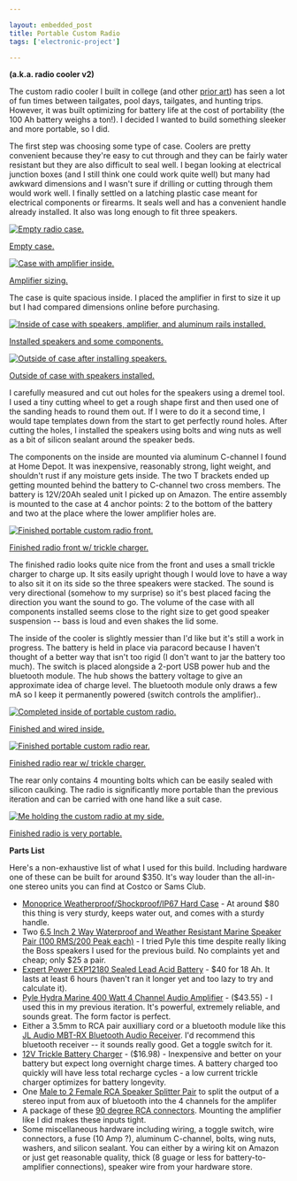 ```yaml
---

layout: embedded_post
title: Portable Custom Radio
tags: ['electronic-project']

---
```


**(a.k.a. radio cooler v2)**

The custom radio cooler I built in college (and other [prior art](https://photos.app.goo.gl/cv6negoigsTsUUNs7)) has seen a lot of fun times between tailgates, pool days, tailgates, and hunting trips. However, it was built optimizing for battery life at the cost of portability (the 100 Ah battery weighs a ton!). I decided I wanted to build something sleeker and more portable, so I did.

The first step was choosing some type of case. Coolers are pretty convenient because they're easy to cut through and they can be fairly water resistant but they are also difficult to seal well. I began looking at electrical junction boxes (and I still think one could work quite well) but many had awkward dimensions and I wasn't sure if drilling or cutting through them would work well. I finally settled on a latching plastic case meant for electrical components or firearms. It seals well and has a convenient handle already installed. It also was long enough to fit three speakers.
    
<div class="row">
  <div class="col-xs">
    <div class="box">
      <div class="media-object">
        <a href="/img/radio_cooler2/empty_case.jpg">
          <img src="/img/radio_cooler2/empty_case_thumb.jpg" alt="Empty radio case.">
          <p class="photo-caption">Empty case.</p>
        </a>
      </div>
    </div>
  </div>
  <div class="col-xs">
    <div class="box">
      <div class="media-object">
        <a href="/img/radio_cooler2/amplifier_sizing.jpg">
          <img src="/img/radio_cooler2/amplifier_sizing_thumb.jpg" alt="Case with amplifier inside.">
          <p class="photo-caption">Amplifier sizing.</p>
        </a>
      </div>
    </div>
  </div>
</div>

The case is quite spacious inside. I placed the amplifier in first to size it up but I had compared dimensions online before purchasing.

<div class="row">
  <div class="col-xs">
    <div class="box">
      <div class="media-object">
        <a href="/img/radio_cooler2/aluminum_rail_installation.jpg">
          <img src="/img/radio_cooler2/aluminum_rail_installation_thumb.jpg" alt="Inside of case with speakers, amplifier, and aluminum rails installed.">
          <p class="photo-caption">Installed speakers and some components.</p>
        </a>
      </div>
    </div>
  </div>
  <div class="col-xs">
    <div class="box">
      <div class="media-object">
        <a href="/img/radio_cooler2/installed_speakers.jpg">
          <img src="/img/radio_cooler2/installed_speakers_thumb.jpg" alt="Outside of case after installing speakers.">
          <p class="photo-caption"> Outside of case with speakers installed.</p>
        </a>
      </div>
    </div>
  </div>
</div>

I carefully measured and cut out holes for the speakers using a dremel tool. I used a tiny cutting wheel to get a rough shape first and then used one of the sanding heads to round them out. If I were to do it a second time, I would tape templates down from the start to get perfectly round holes. After cutting the holes, I installed the speakers using bolts and wing nuts as well as a bit of silicon sealant around the speaker beds.
      
The components on the inside are mounted via aluminum C-channel I found at Home Depot. It was inexpensive, reasonably strong, light weight, and shouldn't rust if any moisture gets inside. The two T brackets ended up getting mounted behind the battery to C-channel two cross members. The battery is 12V/20Ah sealed unit I picked up on Amazon. The entire assembly is mounted to the case at 4 anchor points: 2 to the bottom of the battery and two at the place where the lower amplifier holes are.

<div class="row">
  <div class="col-xs">
    <div class="box">
      <div class="media-object">
        <a href="/img/radio_cooler2/portable_boombox_v2_front.jpg">
          <img src="/img/radio_cooler2/portable_boombox_v2_front_thumb.jpg" alt="Finished portable custom radio front.">
          <p class="photo-caption">Finished radio front w/ trickle charger.</p>
        </a>
      </div>
  	</div>
  </div>
</div>

The finished radio looks quite nice from the front and uses a small trickle charger to charge up. It sits easily upright though I would love to have a way to also sit it on its side so the three speakers were stacked. The sound is very directional (somehow to my surprise) so it's best placed facing the direction you want the sound to go. The volume of the case with all components installed seems close to the right size to get good speaker suspension -- bass is loud and even shakes the lid some.

The inside of the cooler is slightly messier than I'd like but it's still a work in progress. The battery is held in place via paracord because I haven't thought of a better way that isn't too rigid (I don't want to jar the battery too much). The switch is placed alongside a 2-port USB power hub and the bluetooth module. The hub shows the battery voltage to give an approximate idea of charge level. The bluetooth module only draws a few mA so I keep it permanently powered (switch controls the amplifier)..

<div class="row">
  <div class="col-xs">
    <div class="box">
      <div class="media-object">
        <a href="/img/radio_cooler2/portable_boombox_v2_inside.jpg">
          <img src="/img/radio_cooler2/portable_boombox_v2_inside.jpg" alt="Completed inside of portable custom radio.">
          <p class="photo-caption">Finished and wired inside.</p>
        </a>
      </div>
      <div class="media-object">
        <a href="/img/radio_cooler2/portable_boombox_v2_rear.JPG">
          <img src="/img/radio_cooler2/portable_boombox_v2_rear_thumb.JPG" alt="Finished portable custom radio rear.">
          <p class="photo-caption">Finished radio rear w/ trickle charger.</p>
        </a>
      </div>
  	</div>
  </div>
</div>

The rear only contains 4 mounting bolts which can be easily sealed with silicon caulking. The radio is significantly more portable than the previous iteration and can be carried with one hand like a suit case.

<div class="row">
  <div class="col-xs">
    <div class="box">
      <div class="media-object">
        <a href="/img/radio_cooler2/portable_boombox_v2_size_reference.JPG">
          <img src="/img/radio_cooler2/portable_boombox_v2_size_reference_thumb.JPG" alt="Me holding the custom radio at my side.">
          <p class="photo-caption">Finished radio is very portable.</p>
        </a>
      </div>
  	</div>
  </div>
</div>

**Parts List**

Here's a non-exhaustive list of what I used for this build. Including hardware one of these can be built for around $350. It's way louder than the all-in-one stereo units you can find at Costco or Sams Club.

- [Monoprice Weatherproof/Shockproof/IP67 Hard Case](https://www.amazon.com/gp/product/B00SSFAPVI) - At around $80 this thing is very sturdy, keeps water out, and comes with a sturdy handle.
- Two [6.5 Inch 2 Way Waterproof and Weather Resistant Marine Speaker Pair (100 RMS/200 Peak each)](https://www.amazon.com/gp/product/B00022OBNS) - I tried Pyle this time despite really liking the Boss speakers I used for the previous build. No complaints yet and cheap; only $25 a pair.
- [Expert Power EXP12180 Sealed Lead Acid Battery](https://www.amazon.com/gp/product/B00A82A3RK) - $40 for 18 Ah. It lasts at least 6 hours (haven't ran it longer yet and too lazy to try and calculate it).
- [Pyle Hydra Marine 400 Watt 4 Channel Audio Amplifier](https://www.amazon.com/gp/product/B000N5T0T4/ref=as_li_tl?ie=UTF8&camp=1789&creative=9325&creativeASIN=B000N5T0T4&linkCode=as2&tag=brentwalther-20&linkId=a5fdc9ea3b73f74269d88b1036aba20f) - ($43.55) - I used this in my previous iteration. It's powerful, extremely reliable, and sounds great. The form factor is perfect.
- Either a 3.5mm to RCA pair auxilliary cord or a bluetooth module like this [JL Audio MBT-RX Bluetooth Audio Receiver](https://www.amazon.com/gp/product/B00MH5CFEU). I'd recommend this bluetooth receiver -- it sounds really good. Get a toggle switch for it.
- [12V Trickle Battery Charger](https://www.amazon.com/gp/product/B074Z2NFWW/ref=as_li_tl?ie=UTF8&camp=1789&creative=9325&creativeASIN=B074Z2NFWW&linkCode=as2&tag=brentwalther-20&linkId=3aa12c3487b5db0571a9c7507a6e1af6) - ($16.98) - Inexpensive and better on your battery but expect long overnight charge times. A battery charged too quickly will have less total recharge cycles - a low current trickle charger optimizes for battery longevity.
- One [Male to 2 Female RCA Speaker Splitter Pair](https://www.amazon.com/iExcell-Speaker-Splitter-Shielding-Adapter/dp/B019ZQS4N4) to split the output of a stereo input from aux of bluetooth into the 4 channels for the amplifer
- A package of these [90 degree RCA connectors](https://www.amazon.com/gp/product/B075SGTVS8). Mounting the amplifier like I did makes these inputs tight.
- Some miscellaneous hardware including wiring, a toggle switch, wire connectors, a fuse (10 Amp ?), aluminum C-channel, bolts, wing nuts, washers, and silicon sealant. You can either by a wiring kit on Amazon or just get reasonable quality, thick (8 guage or less for battery-to-amplifier connections), speaker wire from your hardware store.
